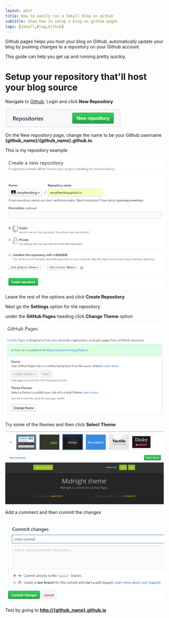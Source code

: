 ```yaml
---
layout: post
title: How to easily run a Jekyll blog on github
subtitle: Show how to setup a blog on github pages
tags: [Jekyll,Blog,Github]
---
```


Github pages helps you host your blog on Github, automatically update your blog by pushing changes to a repository on your Github account.

This guide can help you get up and running pretty quickly.

# Setup your repository that'll host your blog source

Navigate to [Github](http://github.com), Login and click **New Repository**

![New Github repo button]( /img/2018-08-02-install-jekyll/new_repo_button.PNG)

On the New repository page, change the name to be your Github username **{github_name}/{github_name}.github.io**.

This is my repository example

![New Github repo page](/img/2018-08-02-install-jekyll/new_repo_page.PNG)

Leave the rest of the options and click **Create Repository**

Next go the **Settings** option for the repository

under the **GitHub Pages** heading click **Change Theme** option

![Change Theme](/img/2018-08-02-install-jekyll/change_theme.PNG)

Try some of the themes and then click **Select Theme**

![Theme Chooser](/img/2018-08-02-install-jekyll/theme_selection.PNG)

Add a comment and then commit the changes

![Commit Changes](/img/2018-08-02-install-jekyll/commit_changes.PNG)

Test by going to **<http://{github_name}.github.io>**
